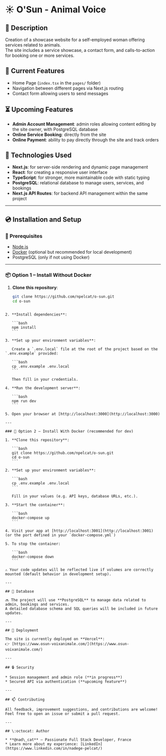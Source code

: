 # ☀️ O'Sun - Animal Voice

## 📜 Description

Creation of a showcase website for a self-employed woman offering services related to animals.  
The site includes a service showcase, a contact form, and calls-to-action for booking one or more services.

## 🎉 Current Features

- Home Page (`index.tsx` in the `pages/` folder)
- Navigation between different pages via Next.js routing
- Contact form allowing users to send messages

## ⏳ Upcoming Features

- **Admin Account Management**: admin roles allowing content editing by the site owner, with PostgreSQL database
- **Online Service Booking**: directly from the site
- **Online Payment**: ability to pay directly through the site and track orders

## 🔬 Technologies Used

- **Next.js**: for server-side rendering and dynamic page management
- **React**: for creating a responsive user interface
- **TypeScript**: for stronger, more maintainable code with static typing
- **PostgreSQL**: relational database to manage users, services, and bookings
- **Next.js API Routes**: for backend API management within the same project

---

## 💿 Installation and Setup

### 🔧 Prerequisites

- [Node.js](https://nodejs.org/)
- [Docker](https://www.docker.com/) (optional but recommended for local development)
- PostgreSQL (only if not using Docker)

---

### 📦 Option 1 – Install Without Docker

1. **Clone this repository**:

   ```bash
   git clone https://github.com/npelcat/o-sun.git
   cd o-sun
````

2. **Install dependencies**:

   ```bash
   npm install
   ```

3. **Set up your environment variables**:

   Create a `.env.local` file at the root of the project based on the `.env.example` provided:

   ```bash
   cp .env.example .env.local
   ```

   Then fill in your credentials.

4. **Run the development server**:

   ```bash
   npm run dev
   ```

5. Open your browser at [http://localhost:3000](http://localhost:3000)

---

### 🐳 Option 2 – Install With Docker (recommended for dev)

1. **Clone this repository**:

   ```bash
   git clone https://github.com/npelcat/o-sun.git
   cd o-sun
   ```

2. **Set up your environment variables**:

   ```bash
   cp .env.example .env.local
   ```

   Fill in your values (e.g. API keys, database URLs, etc.).

3. **Start the container**:

   ```bash
   docker-compose up
   ```

4. Visit your app at [http://localhost:3001](http://localhost:3001) (or the port defined in your `docker-compose.yml`)

5. To stop the container:

   ```bash
   docker-compose down
   ```

⚠️ Your code updates will be reflected live if volumes are correctly mounted (default behavior in development setup).

---

## 💾 Database

🔜 The project will use **PostgreSQL** to manage data related to admin, bookings and services.
A detailed database schema and SQL queries will be included in future updates.

---

## 🌱 Deployment

The site is currently deployed on **Vercel**:
👉 [https://www.osun-voixanimale.com/](https://www.osun-voixanimale.com/)

---

## 🔒 Security

* Session management and admin role (**in progress**)
* Secured API via authentication (**upcoming feature**)

---

## 📫 Contributing

All feedback, improvement suggestions, and contributions are welcome!
Feel free to open an issue or submit a pull request.

---

## \:octocat: Author

* **@nad\_cat** – Passionate Full Stack Developer, France
* Learn more about my experience: [LinkedIn](https://www.linkedin.com/in/nadege-pelcat/)

